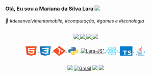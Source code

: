 <h3> Olá, Eu sou a Mariana da Silva Lara <img src="https://media3.giphy.com/media/9oIfgIoERXr58rIDx8/giphy.gif?cid=ecf05e4758nxsxablvj0gch5chgfu6xftghypouthsfq2yjc&rid=giphy.gif" width="32"></h3> 
<h4></h4> 
<h6> 💫 #desenvolvimentomobile, #computação, #games e #tecnologia </h6>

 ##
 
<div align="center" style="display: inline_block">
  <a href="https://github.com/larads">
    <img height="180em" src="https://github-readme-stats.vercel.app/api?username=larads&show_icons=true&theme=radical&utcOffset=-8&include_all_commits=true&count_private=true"/>
    <img height="180em" src="https://github-readme-stats.vercel.app/api/top-langs/?username=larads&layout=compact&langs_count=16&theme=radical&utcOffset=-8"/>
    <img height="180em" src="http://github-profile-summary-cards.vercel.app/api/cards/productive-time?username=larads&theme=radical&utcOffset=-8"/>
    <img height="180em" src="http://github-profile-summary-cards.vercel.app/api/cards/profile-details?username=larads&theme=radical" />
 </div>

 <div align="center" style="display: inline_block">
   <h4></h4>
   <img align="center" alt=Lara-HTML" height="30" width="40" src="https://raw.githubusercontent.com/devicons/devicon/master/icons/html5/html5-original.svg">
   <img align="center" alt=Lara-CSS" height="30" width="40" src="https://raw.githubusercontent.com/devicons/devicon/master/icons/css3/css3-original.svg">
   <img align="center" alt=Lara-Git" height="30px" width="40px" src="https://raw.githubusercontent.com/devicons/devicon/master/icons/git/git-original.svg" />
   <img align="center" alt=Lara-Python" height="30" width="40" src="https://raw.githubusercontent.com/devicons/devicon/master/icons/python/python-original.svg">
   <img align="center" alt=Lara-JS" height="30" width="40" src="https://cdn.jsdelivr.net/gh/devicons/devicon/icons/javascript/javascript-original.svg">
   <img align="center" alt=Lara-React" height="30" width="40" src="https://raw.githubusercontent.com/devicons/devicon/master/icons/react/react-original.svg">
   <img align="center" alt=Lara-TS" height="30px" width="40px" src="https://raw.githubusercontent.com/devicons/devicon/master/icons/typescript/typescript-original.svg" />
   <img align="center" alt=Lara-Java" height="30px" width="40px" src="https://raw.githubusercontent.com/devicons/devicon/master/icons/java/java-original.svg" />
 </div>
 
 ##
<div align="center" style="display: inline_block">
   <a href="https://www.linkedin.com/in/mariana-da-silva-lara-42a076258/"><img src="https://img.shields.io/badge/LinkedIn-0077B5?style=for-the-badge&logo=linkedin&logoColor=white"  /></a>
   <a href="mailto: mariana324dsl@gmail.com" target="_blank"><img src="https://img.shields.io/badge/Gmail-555555?style=for-the-badge&logo=gmail&logoColor=white" alt="Gmail"></a>
   <a href="https://instagram.com/lar4ds" target="_blank"><img src="https://img.shields.io/badge/-Instagram-%23E4405F?style=for-the-badge&logo=instagram&logoColor=white" target="_blank"></a>
   <a href="https://twitter.com/lara__dsm" target="_blank"><img src="https://img.shields.io/badge/Twitter-1DA1F2?style=for-the-badge&logo=twitter&logoColor=white" target="_blank"></a>
  
 </div>
